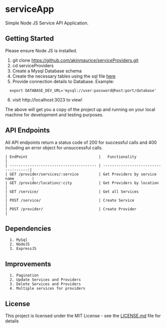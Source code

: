 # serviceApp

Simple Node JS Service API Application.

## Getting Started


Please ensure Node JS is installed.


  1.  git clone https://github.com/akinmaurice/serviceProviders.git
  2.  cd serviceProviders
  3.  Create a Mysql Database schema
  4.  Create the necessary tables using the sql file [here](/migrations/sqls/20190111211503-add-table-up.sql)
  5.  Provide connection details to Database. Example:
  ```
    export DATABASE_DEV_URL='mysql://user:password@host:port/database'
  ```


  6.  visit http://localhost:3023 to view!


The above will get you a copy of the project up and running on your local machine for development and testing purposes.


## API Endpoints

All API endpoints return a status code of 200 for successful calls and 400 including an error object for unsuccessful calls.

```
| EndPoint                                |   Functionality                      |
| --------------------------------------- | ------------------------------------:|
| GET /provider/services/:service         | Get Providers by service name        |
| GET /provider/location/:city            | Get Providers by location            |
| GET /service/                           | Get all Services                     |
| POST /service/                          | Create Service                       |
| POST /provider/                         | Create Provider                      |
```



## Dependencies
```
  1. MySql
  2. NodeJS
  3. ExpressJS
```

## Improvements

```
  1. Pagination
  2. Update Services and Providers
  3. Delete Services and Providers
  4. Multiple services for providers
```



## License

This project is licensed under the MIT License - see the [LICENSE.md](https://opensource.org/licenses/MIT) file for details
